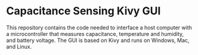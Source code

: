 # Capacitance Sensing Kivy GUI
This repository contains the code needed to interface a host computer with a microcontroller that measures capacitance, temperature and humidity, and battery voltage.
The GUI is based on Kivy and runs on Windows, Mac, and Linux.